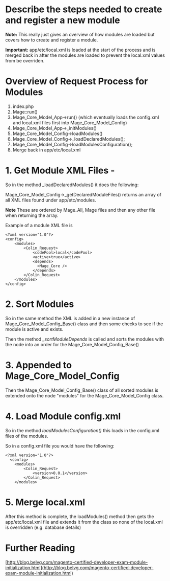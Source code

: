 #  Describe the steps needed to create and register a new module

**Note:** This really just gives an overview of how modules are loaded but covers how to create and register a module.

**Important:** app/etc/local.xml is loaded at the start of the process and is merged back in after the modules are loaded to prevent the local.xml values from be overriden.

# Overview of Request Process for Modules

1. index.php
2. Mage::run()
3. Mage_Core_Model_App->run() (which eventually loads the config.xml and local.xml files first into Mage_Core_Model_Config)
4. Mage_Core_Model_App->_initModules()
5. Mage_Core_Model_Config->loadModules()
6. Mage_Core_Model_Config->_loadDeclaredModules();
7. Mage_Core_Model_Config->loadModulesConfiguration();
8. Merge back in app/etc/local.xml


# 1. Get Module XML Files -

So in the method _loadDeclaredModules() it does the following:

Mage_Core_Model_Config->_getDeclaredModuleFiles() returns an array of all XML files found under app/etc/modules.

**Note** These are ordered by Mage_All, Mage files and then any other file when returning the array.

Example of a module XML file is

    <?xml version="1.0"?>
    <config>
        <modules>
            <Colin_Request>
                <codePool>local</codePool>
                <active>true</active>
                <depends>
                  <Mage_Core />
                </depends>
            </Colin_Request>
        </modules>
    </config>


# 2. Sort Modules

So in the same method the XML is added in a new instance of Mage_Core_Model_Config_Base() class and then some checks to see if the module is active and exists.

Then the method *_sortModuleDepends* is called and sorts the modules with the <depends> node into an order for the Mage_Core_Model_Config_Base()

# 3. Appended to Mage_Core_Model_Config

Then the Mage_Core_Model_Config_Base() class of all sorted modules is extended onto the node "modules" for the Mage_Core_Model_Config class.

# 4. Load Module config.xml

So in the method *loadModulesConfiguration()* this loads in the config.xml files of the modules.

So in a config.xml file you would have the following:


    <?xml version="1.0"?>
      <config>
        <modules>
            <Colin_Request>
                <version>0.0.1</version>
            </Colin_Request>
        </modules>

# 5. Merge local.xml

After this method is complete, the loadModules() method then gets the app/etc/local.xml file and extends it from the class so none of the local.xml is overridden (e.g. database details)


# Further Reading
[http://blog.belvg.com/magento-certified-developer-exam-module-initialization.html](http://blog.belvg.com/magento-certified-developer-exam-module-initialization.html)
